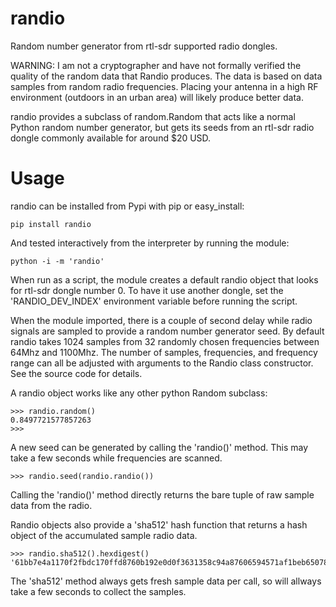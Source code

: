 randio
======

Random number generator from rtl-sdr supported radio dongles.

  WARNING: I am not a cryptographer and have not formally verified the
  quality of the random data that Randio produces.  The data is based
  on data samples from random radio frequencies.  Placing your antenna
  in a high RF environment (outdoors in an urban area) will likely
  produce better data.

randio provides a subclass of random.Random that acts like a normal
Python random number generator, but gets its seeds from an rtl-sdr
radio dongle commonly available for around $20 USD.

Usage
=====

randio can be installed from Pypi with pip or easy_install:

    pip install randio

And tested interactively from the interpreter by running the module:

    python -i -m 'randio'

When run as a script, the module creates a default randio object that
looks for rtl-sdr dongle number 0.  To have it use another dongle, set
the 'RANDIO_DEV_INDEX' environment variable before running the script.

When the module imported, there is a couple of second delay while
radio signals are sampled to provide a random number generator seed.
By default randio takes 1024 samples from 32 randomly chosen
frequencies between 64Mhz and 1100Mhz.  The number of samples,
frequencies, and frequency range can all be adjusted with arguments to
the Randio class constructor.  See the source code for details.

A randio object works like any other python Random subclass:

    >>> randio.random()
    0.8497721577857263
    >>> 

A new seed can be generated by calling the 'randio()' method.  This
may take a few seconds while frequencies are scanned.

    >>> randio.seed(randio.randio())

Calling the 'randio()' method directly returns the bare tuple of raw
sample data from the radio.

Randio objects also provide a 'sha512' hash function that returns a
hash object of the accumulated sample radio data.

    >>> randio.sha512().hexdigest()
    '61bb7e4a1170f2fbdc170ffd8760b192e0d0f3631358c94a87606594571af1beb6507877d3b2838706fc692fdae4ff503393765941d2b44bc0bd7f9e27cf19dd'

The 'sha512' method always gets fresh sample data per call, so will
allways take a few seconds to collect the samples.